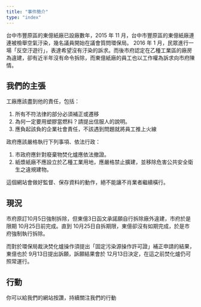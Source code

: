 ```yaml
---
title: "事件簡介"
type: "index"
---
```

台中市豐原區的東億紙廠已設廠數年，2015 年 11 月，台中市豐原區的東億紙廠連連被檢舉空氣汙染，幾名議員開始在議會質問環保局。
2016 年 1 月，民眾進行一場「反空汙遊行」，表達希望沒有汙染的訴求。而後市府認定在乙種工業區的廠房為違建，卻有近半年沒有命令拆除，而東億紙廠的員工也以工作權為訴求向市府陳情。


## 我們的主張

工廠應該盡到他的責任，包括：

1. 所有不符法律的部分必須補正或遷移
2. 為何一定要用塑膠當燃料？請提出信服人的說明。
3. 應負起該負的企業社會責任，不該遇到問題就將員工推上火線

政府應該嚴格執行下列事項、依法行政：

1. 市政府應針對廢棄物焚化爐應依法撤證。
2. 紙漿紙廠不應設立於乙種工業用地，應嚴格禁止擴建，並移除危害公共安全衛生之違規建物。

這個網站會做好監督、保存資料的動作，絕不能讓不肖業者繼續橫行。

## 現況

市府原訂10月5日強制拆除，但東億3日函文承諾願自行拆除廠外違建，市府於是限期 10月25日前完成。直到 10月25日自拆期限，東億卻沒有如期完成，於是市府強制執行拆除。

而對於環保局裁決焚化爐操作須提出「固定污染源操作許可證」補正申請的結果，東億也於 9月13日提出訴願，訴願結果會於 12月13日決定，在這之前焚化爐仍可照常運行。

## 行動

你可以給我們的網站按讚，持續關注我們的行動
